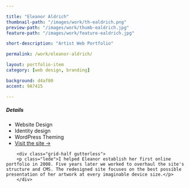 ```yaml
---

title: "Eleanor Aldrich"
thumbnail-path: "/images/work/th-ealdrich.png"
preview-path: "/images/work/thumb-ealdrich.jpg"
feature-path: "/images/work/feature-ealdrich.jpg"

short-description: "Artist Web Portfolio"

permalink: /work/eleanor-aldrich/

layout: portfolio-item
category: [web design, branding]

background: d4af00
accent: 9A7415

---
```


<div class="row">
        <div class="grid-half grid-flip portfolio-detail-box gutterless"><h5>Details</h5>
<ul class="list-unstyled">
<li><i class="fa fa-file-code-o"></i> Website Design</li>
<li><i class="fa fa-eye"></i> Identity design</li>
<li><i class="fa fa-wordpress"></i> WordPress Theming</li>
<li><a class="button button-large button-white" href="http://eleanoraldrich.com">Visit the site &rarr;</a></li>
</ul></div>

        <div class="grid-half gutterless">
        <p class="lede">I helped Eleanor establish her first online portfolio in 2008. Five years later we worked to overhaul the site's structure and CMS. The redesigned site focuses on the best possible presentation of her artwork at every imaginable device size.</p>
        </div>
</div>

<div class="row gutterless row-start-small">
<div class="grid-third gutterless"><img src="/images/work/aldrich-mobile-1.jpg" alt=""/></div>
<div class="grid-third gutterless"><img src="/images/work/aldrich-mobile-2.jpg" alt=""/></div>
<div class="grid-third gutterless"><img src="/images/work/aldrich-mobile-3.jpg" alt=""/></div>
</div>

<div class="row gutterless">
<div class="grid-third gutterless"><img src="/images/work/aldrich-tablet-01.jpg" alt=""/></div>
<div class="grid-two-thirds gutterless"><img src="/images/work/aldrich-tablet-02.jpg" alt=""/></div>
</div>

<div class="row gutterless">
<div class="grid-three-fourths float-center"><img src="/images/work/aldrich-laptop-01.jpg" alt=""/></div>
<div class="grid-three-fourths float-center"><img src="/images/work/aldrich-laptop-cv.jpg" alt=""/></div>
</div>

<img src="/images/work/aldrich-wide-desktop.jpg" alt="">